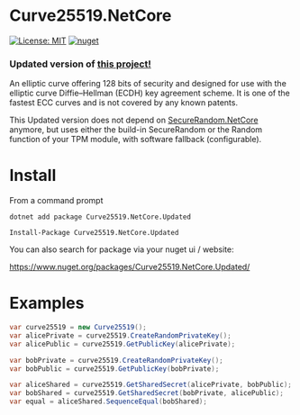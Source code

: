 # Curve25519.NetCore
[![License: MIT](https://img.shields.io/badge/License-MIT-green.svg)](https://opensource.org/licenses/MIT) [![nuget](https://img.shields.io/nuget/v/Curve25519.NetCore.Updated.svg)](https://www.nuget.org/packages/Curve25519.NetCore.Updated/)

### Updated version of [this project!](https://github.com/TimothyMeadows/Curve25519.NetCore)

An elliptic curve offering 128 bits of security and designed for use with the elliptic curve Diffie–Hellman (ECDH) key agreement scheme.
It is one of the fastest ECC curves and is not covered by any known patents. 

This Updated version does not depend on [SecureRandom.NetCore](https://github.com/TimothyMeadows/SecureRandom.NetCore) anymore,
but uses either the build-in SecureRandom or the Random function of your TPM module, with software fallback (configurable).

# Install

From a command prompt
```
dotnet add package Curve25519.NetCore.Updated
```

```
Install-Package Curve25519.NetCore.Updated
```

You can also search for package via your nuget ui / website:

https://www.nuget.org/packages/Curve25519.NetCore.Updated/

# Examples

```csharp
var curve25519 = new Curve25519();
var alicePrivate = curve25519.CreateRandomPrivateKey();
var alicePublic = curve25519.GetPublicKey(alicePrivate);

var bobPrivate = curve25519.CreateRandomPrivateKey();
var bobPublic = curve25519.GetPublicKey(bobPrivate);

var aliceShared = curve25519.GetSharedSecret(alicePrivate, bobPublic);
var bobShared = curve25519.GetSharedSecret(bobPrivate, alicePublic);
var equal = aliceShared.SequenceEqual(bobShared);
```
